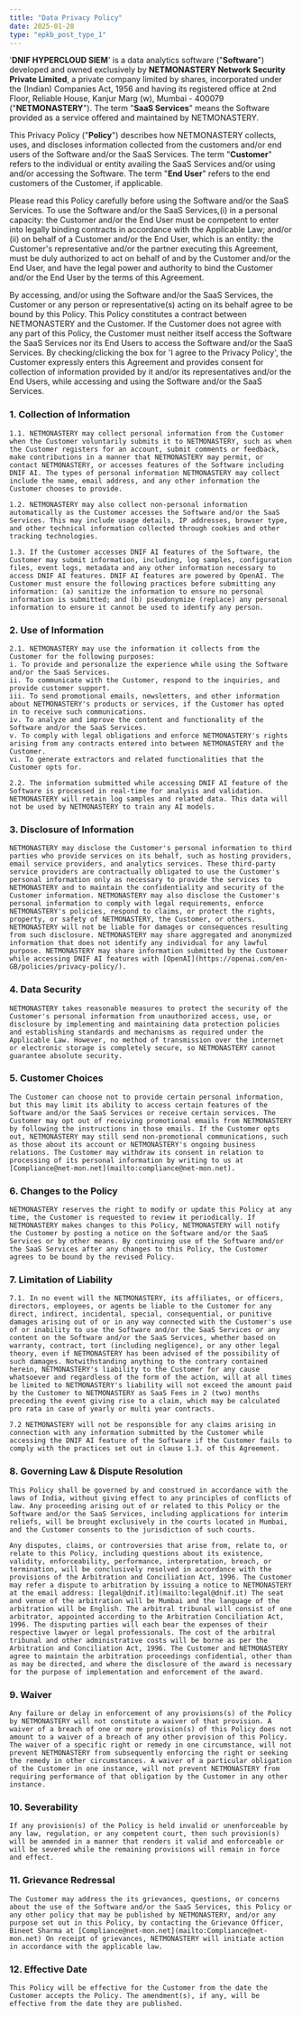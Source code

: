 ```yaml
---
title: "Data Privacy Policy"
date: 2025-01-20
type: "epkb_post_type_1"
---
```


'**DNIF HYPERCLOUD SIEM**' is a data analytics software ("**Software**") developed and owned exclusively by **NETMONASTERY Network Security Private Limited**, a private company limited by shares, incorporated under the (Indian) Companies Act, 1956 and having its registered office at 2nd Floor, Reliable House, Kanjur Marg (w), Mumbai - 400079 ("**NETMONASTERY**"). The term "**SaaS Services**" means the Software provided as a service offered and maintained by NETMONASTERY.  

This Privacy Policy ("**Policy**") describes how NETMONASTERY collects, uses, and discloses information collected from the customers and/or end users of the Software and/or the SaaS Services. The term "**Customer**" refers to the individual or entity availing the SaaS Services and/or using and/or accessing the Software. The term "**End User**" refers to the end customers of the Customer, if applicable.

Please read this Policy carefully before using the Software and/or the SaaS Services. To use the Software and/or the SaaS Services,(i) in a personal capacity: the Customer and/or the End User must be competent to enter into legally binding contracts in accordance with the Applicable Law; and/or (ii) on behalf of a Customer and/or the End User, which is an entity: the Customer's representative and/or the partner executing this Agreement, must be duly authorized to act on behalf of and by the Customer and/or the End User, and have the legal power and authority to bind the Customer and/or the End User by the terms of this Agreement.  

By accessing, and/or using the Software and/or the SaaS Services, the Customer or any person or representative(s) acting on its behalf agree to be bound by this Policy. This Policy constitutes a contract between NETMONASTERY and the Customer. If the Customer does not agree with any part of this Policy, the Customer must neither itself access the Software the SaaS Services nor its End Users to access the Software and/or the SaaS Services. By checking/clicking the box for 'I agree to the Privacy Policy', the Customer expressly enters this Agreement and provides consent for collection of information provided by it and/or its representatives and/or the End Users, while accessing and using the Software and/or the SaaS Services.

### 1. **Collection of Information**  
      
    1.1. NETMONASTERY may collect personal information from the Customer when the Customer voluntarily submits it to NETMONASTERY, such as when the Customer registers for an account, submit comments or feedback, make contributions in a manner that NETMONASTERY may permit, or contact NETMONASTERY, or accesses features of the Software including DNIF AI. The types of personal information NETMONASTERY may collect include the name, email address, and any other information the Customer chooses to provide.  
      
    1.2. NETMONASTERY may also collect non-personal information automatically as the Customer accesses the Software and/or the SaaS Services. This may include usage details, IP addresses, browser type, and other technical information collected through cookies and other tracking technologies.  
      
    1.3. If the Customer accesses DNIF AI features of the Software, the Customer may submit information, including, log samples, configuration files, event logs, metadata and any other information necessary to access DNIF AI features. DNIF AI features are powered by OpenAI. The Customer must ensure the following practices before submitting any information: (a) sanitize the information to ensure no personal information is submitted; and (b) pseudonymize (replace) any personal information to ensure it cannot be used to identify any person.  
      
    

### 2. **Use** **of** **Information**  
      
    2.1. NETMONASTERY may use the information it collects from the Customer for the following purposes:  
    i. To provide and personalize the experience while using the Software and/or the SaaS Services.  
    ii. To communicate with the Customer, respond to the inquiries, and provide customer support.  
    iii. To send promotional emails, newsletters, and other information about NETMONASTERY's products or services, if the Customer has opted in to receive such communications.  
    iv. To analyze and improve the content and functionality of the Software and/or the SaaS Services.  
    v. To comply with legal obligations and enforce NETMONASTERY's rights arising from any contracts entered into between NETMONASTERY and the Customer.  
    vi. To generate extractors and related functionalities that the Customer opts for.  
      
    2.2. The information submitted while accessing DNIF AI feature of the Software is processed in real-time for analysis and validation. NETMONASTERY will retain log samples and related data. This data will not be used by NETMONASTERY to train any AI models.  
      
    
### 3. **Disclosure** **of** **Information**  
    NETMONASTERY may disclose the Customer's personal information to third parties who provide services on its behalf, such as hosting providers, email service providers, and analytics services. These third-party service providers are contractually obligated to use the Customer's personal information only as necessary to provide the services to NETMONASTERY and to maintain the confidentiality and security of the Customer information. NETMONASTERY may also disclose the Customer's personal information to comply with legal requirements, enforce NETMONASTERY's policies, respond to claims, or protect the rights, property, or safety of NETMONASTERY, the Customer, or others. NETMONASTERY will not be liable for damages or consequences resulting from such disclosure. NETMONASTERY may share aggregated and anonymized information that does not identify any individual for any lawful purpose. NETMONASTERY may share information submitted by the Customer while accessing DNIF AI features with [OpenAI](https://openai.com/en-GB/policies/privacy-policy/).  
      
    

### 4. **Data** **Security**  
    NETMONASTERY takes reasonable measures to protect the security of the Customer's personal information from unauthorized access, use, or disclosure by implementing and maintaining data protection policies and establishing standards and mechanisms as required under the Applicable Law. However, no method of transmission over the internet or electronic storage is completely secure, so NETMONASTERY cannot guarantee absolute security.  
      
    
### 5. **Customer Choices**  
    The Customer can choose not to provide certain personal information, but this may limit its ability to access certain features of the Software and/or the SaaS Services or receive certain services. The Customer may opt out of receiving promotional emails from NETMONASTERY by following the instructions in those emails. If the Customer opts out, NETMONASTERY may still send non-promotional communications, such as those about its account or NETMONASTERY's ongoing business relations. The Customer may withdraw its consent in relation to processing of its personal information by writing to us at [Compliance@net-mon.net](mailto:compliance@net-mon.net).  
      
    

### 6. **Changes** **to** **the** **Policy**  
    NETMONASTERY reserves the right to modify or update this Policy at any time, the Customer is requested to review it periodically. If NETMONASTERY makes changes to this Policy, NETMONASTERY will notify the Customer by posting a notice on the Software and/or the SaaS Services or by other means. By continuing use of the Software and/or the SaaS Services after any changes to this Policy, the Customer agrees to be bound by the revised Policy.  
      
    

### 7. **Limitation of** **Liability**  
    7.1. In no event will the NETMONASTERY, its affiliates, or officers, directors, employees, or agents be liable to the Customer for any direct, indirect, incidental, special, consequential, or punitive damages arising out of or in any way connected with the Customer's use of or inability to use the Software and/or the SaaS Services or any content on the Software and/or the SaaS Services, whether based on warranty, contract, tort (including negligence), or any other legal theory, even if NETMONASTERY has been advised of the possibility of such damages. Notwithstanding anything to the contrary contained herein, NETMONASTERY's liability to the Customer for any cause whatsoever and regardless of the form of the action, will at all times be limited to NETMONASTERY's liability will not exceed the amount paid by the Customer to NETMONASTERY as SaaS Fees in 2 (two) months preceding the event giving rise to a claim, which may be calculated pro rata in case of yearly or multi year contracts.  
      
    7.2 NETMONASTERY will not be responsible for any claims arising in connection with any information submitted by the Customer while accessing the DNIF AI feature of the Software if the Customer fails to comply with the practices set out in clause 1.3. of this Agreement.  
      
    

### 8. **Governing Law** **&amp;** **Dispute** **Resolution**  
    This Policy shall be governed by and construed in accordance with the laws of India, without giving effect to any principles of conflicts of law. Any proceeding arising out of or related to this Policy or the Software and/or the SaaS Services, including applications for interim reliefs, will be brought exclusively in the courts located in Mumbai, and the Customer consents to the jurisdiction of such courts.  
      
    Any disputes, claims, or controversies that arise from, relate to, or relate to this Policy, including questions about its existence, validity, enforceability, performance, interpretation, breach, or termination, will be conclusively resolved in accordance with the provisions of the Arbitration and Conciliation Act, 1996. The Customer may refer a dispute to arbitration by issuing a notice to NETMONASTERY at the email address: [legal@dnif.it](mailto:legal@dnif.it) The seat and venue of the arbitration will be Mumbai and the language of the arbitration will be English. The arbitral tribunal will consist of one arbitrator, appointed according to the Arbitration Conciliation Act, 1996. The disputing parties will each bear the expenses of their respective lawyer or legal professionals. The cost of the arbitral tribunal and other administrative costs will be borne as per the Arbitration and Conciliation Act, 1996. The Customer and NETMONASTERY agree to maintain the arbitration proceedings confidential, other than as may be directed, and where the disclosure of the award is necessary for the purpose of implementation and enforcement of the award.  
      
    

### 9. **Waiver**  
    Any failure or delay in enforcement of any provisions(s) of the Policy by NETMONASTERY will not constitute a waiver of that provision. A waiver of a breach of one or more provision(s) of this Policy does not amount to a waiver of a breach of any other provision of this Policy. The waiver of a specific right or remedy in one circumstance, will not prevent NETMONASTERY from subsequently enforcing the right or seeking the remedy in other circumstances. A waiver of a particular obligation of the Customer in one instance, will not prevent NETMONASTERY from requiring performance of that obligation by the Customer in any other instance.  
      
    

### 10. **Severability**  
    If any provision(s) of the Policy is held invalid or unenforceable by any law, regulation, or any competent court, then such provision(s) will be amended in a manner that renders it valid and enforceable or will be severed while the remaining provisions will remain in force and effect.  
      
    

### 11. **Grievance** **Redressal**  
    The Customer may address the its grievances, questions, or concerns about the use of the Software and/or the SaaS Services, this Policy or any other policy that may be published by NETMONASTERY, and/or any purpose set out in this Policy, by contacting the Grievance Officer, Bineet Sharma at [Compliance@net-mon.net](mailto:Compliance@net-mon.net) On receipt of grievances, NETMONASTERY will initiate action in accordance with the applicable law.  
      
    

### 12. **Effective** **Date**  
    This Policy will be effective for the Customer from the date the Customer accepts the Policy. The amendment(s), if any, will be effective from the date they are published.
